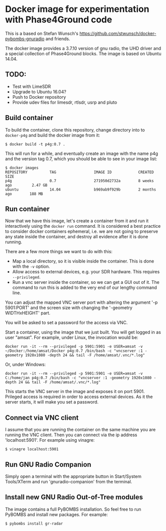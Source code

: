 # Docker image for experimentation with Phase4Ground code

This is a based on Stefan Wunsch's https://github.com/stwunsch/docker-pybombs-gnuradio and friends.

The docker image provides a 3.7.10 version of gnu radio, the UHD driver and a special collection of Phase4Ground 
blocks. The image is based on Ubuntu 14.04.

TODO:
-----
- Test with LimeSDR
- Upgrade to Ubuntu 16.04?
- Push to Docker repository
- Provide udev files for limesdr, rtlsdr, usrp and pluto

Build container
-------------
To build the container, clone this repository, change directory into to `docker-p4g` and build the docker image from it:
```
$ docker build -t p4g:0.7 .
```
This will run for a while, and eventually create an image with the name p4g and the version tag 0.7, which you 
should be able to see in your image list:
```
$ docker images
REPOSITORY          TAG                 IMAGE ID            CREATED             SIZE
p4g                 0.7                 271950d2732a        8 weeks ago         2.47 GB
ubuntu              14.04               b969ab9f929b        2 months ago        188 MB

```

Run container
-------------

Now that we have this image, let's create a container from it and run it 
interactively using the `docker run` command. It is considered a best 
practice to consider docker containers ephemeral, i.e. we are not going to 
preserve any state inside the container, and destroy all evidence after 
it is done running.

There are a few more things we want to do with this:

- Map a local directory, so it is visible inside the container. This is done with
  the `-v` option.
- Allow access to external devices, e.g. your SDR hardware. This requires
  `--privileged`.
- Run a vnc server inside the container, so we can get a GUI out of it. The command
  to run this is added to the very end of our lengthy command line. 

You can adjust the mapped VNC server port with altering the argument
'-p 5901:PORT' and the screen size with changing the '-geometry WIDTHxHEIGHT'
part.

You will be asked to set a password for the access via VNC.

Start a container, using the image that we just built. You will get logged in as user "amsat".
For example, under Linux, the invocation would be:

```
docker run -it --rm --privileged -p 5901:5901 -e USER=amsat -v ~/Docker:/home/amsat/Docker p4g:0.7 /bin/bash -c "vncserver :1 -geometry 1920x1080 -depth 24 && tail -F /home/amsat/.vnc/*.log"
```

Or, under Windows:
```
docker run -it --rm --privileged -p 5901:5901 -e USER=amsat -v C:/home/jan p4g:0.7 /bin/bash -c "vncserver :1 -geometry 1920x1080 -depth 24 && tail -F /home/amsat/.vnc/*.log"
```

This starts the VNC server in the image and exposes it on port 5901. Prileged access is
required in order to access external devices. As it the server starts, it will make 
you set a password.

Connect via VNC client
----------------------

I assume that you are running the container on the same machine you are
running the VNC client. Then you can connect via the ip address
'localhost:5901'. For example using vinagre:

```
$ vinagre localhost:5901
```

Run GNU Radio Companion
-----------------------

Simply open a terminal with the appropriate button in Start/System Tools/XTerm
and run 'gnuradio-companion' from the terminal.

Install new GNU Radio Out-of-Tree modules
-----------------------------------------

The image contains a full PyBOMBS installation. So feel free to run PyBOMBS
and install new packages. For example:

```
$ pybombs install gr-radar
```